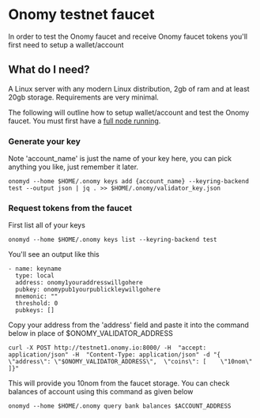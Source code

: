 # Onomy testnet faucet

In order to test the Onomy faucet and receive Onomy faucet tokens you'll first need to setup a wallet/account

## What do I need?

A Linux server with any modern Linux distribution, 2gb of ram and at least 20gb storage. Requirements are very minimal.

The following will outline how to setup wallet/account and test the Onomy faucet. You must first have a [full node running](onomy-testnet-docs/setting-up-a-fullnode-manual.md).


### Generate your key


Note 'account_name' is just the name of your key here, you can pick anything you like, just remember it later.

```
onomyd --home $HOME/.onomy keys add {account_name} --keyring-backend test --output json | jq . >> $HOME/.onomy/validator_key.json
```

### Request tokens from the faucet

First list all of your keys

```
onomyd --home $HOME/.onomy keys list --keyring-backend test
```

You'll see an output like this

```
- name: keyname
  type: local
  address: onomy1youraddresswillgohere
  pubkey: onomypub1yourpublickleywillgohere
  mnemonic: ""
  threshold: 0
  pubkeys: []

```

Copy your address from the 'address' field and paste it into the command below in place of $ONOMY_VALIDATOR_ADDRESS

```
curl -X POST http://testnet1.onomy.io:8000/ -H  "accept: application/json" -H  "Content-Type: application/json" -d "{  \"address\": \"$ONOMY_VALIDATOR_ADDRESS\",  \"coins\": [    \"10nom\"  ]}"
```

This will provide you 10nom from the faucet storage.
You can check balances of account using this command as given below
```
onomyd --home $HOME/.onomy query bank balances $ACCOUNT_ADDRESS 

```
